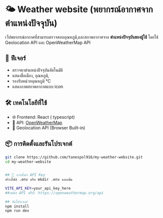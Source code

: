 # 🌤️ Weather website (พยากรณ์อากาศจากตำแหน่งปัจจุบัน)

เว็ปพยากรณ์อากาศที่สามารถตรวจสอบอุณหภูมิ,และสภาพอากาศจาก **ตำแหน่งปัจจุบันของผู้ใช้** โดยใช้ Geolocation API และ OpenWeatherMap API 

## 🚀 ฟีเจอร์

- ตรวจหาตำแหน่งปัจจุบันอัตโนมัติ
- แสดงชื่อเมือง, อุณหภูมิ,
- รองรับหน่วยอุณหภูมิ °C
- แสดงภาพสภาพอากาศแบบ icon


## 🛠️ เทคโนโลยีที่ใช้

- 🌐 Frontend: React ( typescript)
- 📡 API: [OpenWeatherMap](https://openweathermap.org/api)
- 📍 Geolocation API (Browser Built-in)

## 📦 การติดตั้งและรันโปรเจกต์

```bash
git clone https://github.com/tanespol916/my-weather-website.git
cd my-weather-website


## 🔑 การตั้งค่า API Key
สร้างไฟล์ .env หรือ mkdir .env และเพิ่ม 

VITE_API_KEY=your_api_key_here
##สมัคร API ฟรีที่: https://openweathermap.org/api

## รันโปรเจกต์
npm install 
npm run dev